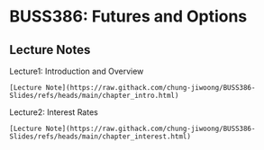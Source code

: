 # BUSS386: Futures and Options


## Lecture Notes
 

Lecture1: Introduction and Overview

    [Lecture Note](https://raw.githack.com/chung-jiwoong/BUSS386-Slides/refs/heads/main/chapter_intro.html)
    
    
Lecture2: Interest Rates 

    [Lecture Note](https://raw.githack.com/chung-jiwoong/BUSS386-Slides/refs/heads/main/chapter_interest.html)

    


